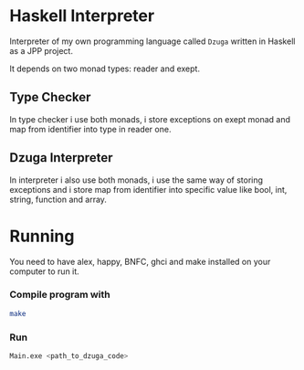 # Haskell Interpreter

Interpreter of my own programming language called `Dzuga` written in Haskell as a JPP project.

It depends on two monad types: reader and exept.

## Type Checker

In type checker i use both monads, i store exceptions on exept monad and map from identifier into type in reader one.

## Dzuga Interpreter

In interpreter i also use both monads, i use the same way of storing exceptions and i store map from identifier into specific value like bool, int, string, function and array.

# Running

You need to have alex, happy, BNFC, ghci and make installed on your computer to run it.

### Compile program with

```sh
make
```

### Run

```sh
Main.exe <path_to_dzuga_code>
```

